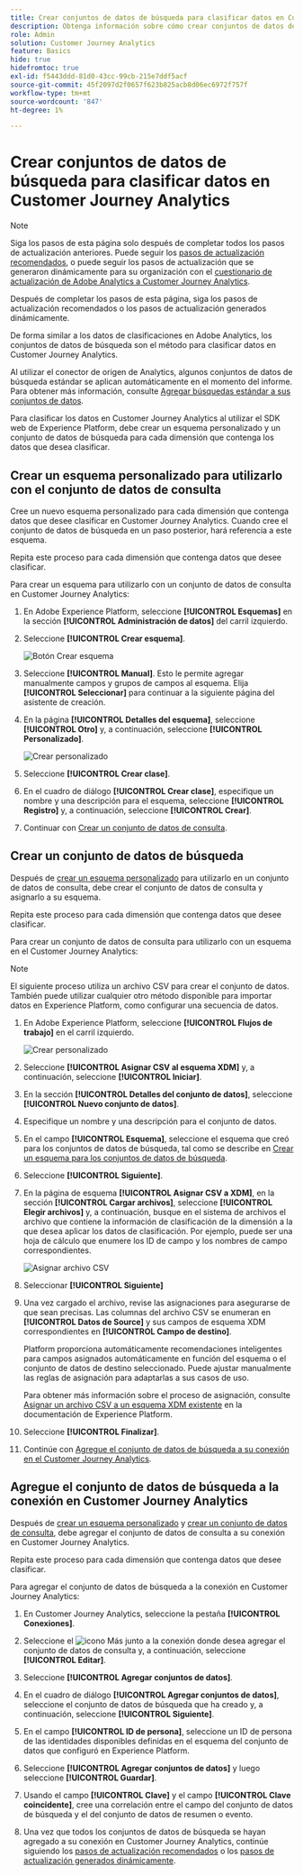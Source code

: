 ```yaml
---
title: Crear conjuntos de datos de búsqueda para clasificar datos en Customer Journey Analytics
description: Obtenga información sobre cómo crear conjuntos de datos de búsqueda para clasificar datos en Customer Journey Analytics
role: Admin
solution: Customer Journey Analytics
feature: Basics
hide: true
hidefromtoc: true
exl-id: f5443ddd-81d0-43cc-99cb-215e7ddf5acf
source-git-commit: 45f2097d2f0657f623b825acb8d06ec6972f757f
workflow-type: tm+mt
source-wordcount: '847'
ht-degree: 1%

---
```


# Crear conjuntos de datos de búsqueda para clasificar datos en Customer Journey Analytics

>[!NOTE]
> 
>Siga los pasos de esta página solo después de completar todos los pasos de actualización anteriores. Puede seguir los [pasos de actualización recomendados](/help/getting-started/cja-upgrade/cja-upgrade-recommendations.md#recommended-upgrade-steps-for-most-organizations), o puede seguir los pasos de actualización que se generaron dinámicamente para su organización con el [cuestionario de actualización de Adobe Analytics a Customer Journey Analytics](https://gigazelle.github.io/cja-ttv/).
>
>Después de completar los pasos de esta página, siga los pasos de actualización recomendados o los pasos de actualización generados dinámicamente.

De forma similar a los datos de clasificaciones en Adobe Analytics, los conjuntos de datos de búsqueda son el método para clasificar datos en Customer Journey Analytics.

Al utilizar el conector de origen de Analytics, algunos conjuntos de datos de búsqueda estándar se aplican automáticamente en el momento del informe. Para obtener más información, consulte [Agregar búsquedas estándar a sus conjuntos de datos](/help/connections/standard-lookups.md).

Para clasificar los datos en Customer Journey Analytics al utilizar el SDK web de Experience Platform, debe crear un esquema personalizado y un conjunto de datos de búsqueda para cada dimensión que contenga los datos que desea clasificar.

## Crear un esquema personalizado para utilizarlo con el conjunto de datos de consulta

Cree un nuevo esquema personalizado para cada dimensión que contenga datos que desee clasificar en Customer Journey Analytics. Cuando cree el conjunto de datos de búsqueda en un paso posterior, hará referencia a este esquema.

Repita este proceso para cada dimensión que contenga datos que desee clasificar.

Para crear un esquema para utilizarlo con un conjunto de datos de consulta en Customer Journey Analytics:

1. En Adobe Experience Platform, seleccione **[!UICONTROL Esquemas]** en la sección **[!UICONTROL Administración de datos]** del carril izquierdo.

1. Seleccione **[!UICONTROL Crear esquema]**.

   ![Botón Crear esquema](assets/schema-create.png)

1. Seleccione **[!UICONTROL Manual]**. Esto le permite agregar manualmente campos y grupos de campos al esquema. Elija **[!UICONTROL Seleccionar]** para continuar a la siguiente página del asistente de creación.

1. En la página **[!UICONTROL Detalles del esquema]**, seleccione **[!UICONTROL Otro]** y, a continuación, seleccione **[!UICONTROL Personalizado]**.

   ![Crear personalizado](assets/schema-custom.png)

1. Seleccione **[!UICONTROL Crear clase]**.

   <!-- add screenshot -->

1. En el cuadro de diálogo **[!UICONTROL Crear clase]**, especifique un nombre y una descripción para el esquema, seleccione **[!UICONTROL Registro]** y, a continuación, seleccione **[!UICONTROL Crear]**.

1. Continuar con [Crear un conjunto de datos de consulta](#create-a-lookup-dataset).

## Crear un conjunto de datos de búsqueda

Después de [crear un esquema personalizado](#create-a-custom-schema-to-use-with-the-lookup-dataset) para utilizarlo en un conjunto de datos de consulta, debe crear el conjunto de datos de consulta y asignarlo a su esquema.

Repita este proceso para cada dimensión que contenga datos que desee clasificar.

Para crear un conjunto de datos de consulta para utilizarlo con un esquema en el Customer Journey Analytics:

>[!NOTE]
>
>El siguiente proceso utiliza un archivo CSV para crear el conjunto de datos. También puede utilizar cualquier otro método disponible para importar datos en Experience Platform, como configurar una secuencia de datos.

1. En Adobe Experience Platform, seleccione **[!UICONTROL Flujos de trabajo]** en el carril izquierdo.

   ![Crear personalizado](assets/lookup-dataset-workflows.png)

1. Seleccione **[!UICONTROL Asignar CSV al esquema XDM]** y, a continuación, seleccione **[!UICONTROL Iniciar]**.

1. En la sección **[!UICONTROL Detalles del conjunto de datos]**, seleccione **[!UICONTROL Nuevo conjunto de datos]**.

1. Especifique un nombre y una descripción para el conjunto de datos.

1. En el campo **[!UICONTROL Esquema]**, seleccione el esquema que creó para los conjuntos de datos de búsqueda, tal como se describe en [Crear un esquema para los conjuntos de datos de búsqueda](#create-a-schema-for-lookup-datasets).

1. Seleccione **[!UICONTROL Siguiente]**.

1. En la página de esquema **[!UICONTROL Asignar CSV a XDM]**, en la sección **[!UICONTROL Cargar archivos]**, seleccione **[!UICONTROL Elegir archivos]** y, a continuación, busque en el sistema de archivos el archivo que contiene la información de clasificación de la dimensión a la que desea aplicar los datos de clasificación. Por ejemplo, puede ser una hoja de cálculo que enumere los ID de campo y los nombres de campo correspondientes. <!-- correct? How can I better explain what this file is?-->

   ![Asignar archivo CSV](assets/lookup-map-csv.png)

1. Seleccionar **[!UICONTROL Siguiente]**

1. Una vez cargado el archivo, revise las asignaciones para asegurarse de que sean precisas. Las columnas del archivo CSV se enumeran en **[!UICONTROL Datos de Source]** y sus campos de esquema XDM correspondientes en **[!UICONTROL Campo de destino]**.

   Platform proporciona automáticamente recomendaciones inteligentes para campos asignados automáticamente en función del esquema o el conjunto de datos de destino seleccionado. Puede ajustar manualmente las reglas de asignación para adaptarlas a sus casos de uso.

   Para obtener más información sobre el proceso de asignación, consulte [Asignar un archivo CSV a un esquema XDM existente](https://experienceleague.adobe.com/en/docs/experience-platform/ingestion/tutorials/map-csv/existing-schema) en la documentación de Experience Platform.

1. Seleccione **[!UICONTROL Finalizar]**.

1. Continúe con [Agregue el conjunto de datos de búsqueda a su conexión en el Customer Journey Analytics](#add-the-lookup-dataset-to-your-connection-in-customer-journey-analytics).

## Agregue el conjunto de datos de búsqueda a la conexión en Customer Journey Analytics

Después de [crear un esquema personalizado](#create-a-custom-schema-to-use-with-the-lookup-dataset) y [crear un conjunto de datos de consulta](#create-a-lookup-dataset), debe agregar el conjunto de datos de consulta a su conexión en Customer Journey Analytics.

Repita este proceso para cada dimensión que contenga datos que desee clasificar.

Para agregar el conjunto de datos de búsqueda a la conexión en Customer Journey Analytics:

1. En Customer Journey Analytics, seleccione la pestaña **[!UICONTROL Conexiones]**.

1. Seleccione el ![icono Más](assets/More.svg) junto a la conexión donde desea agregar el conjunto de datos de consulta y, a continuación, seleccione **[!UICONTROL Editar]**.

   <!-- add screenshot -->

1. Seleccione **[!UICONTROL Agregar conjuntos de datos]**.

1. En el cuadro de diálogo **[!UICONTROL Agregar conjuntos de datos]**, seleccione el conjunto de datos de búsqueda que ha creado y, a continuación, seleccione **[!UICONTROL Siguiente]**.

1. En el campo **[!UICONTROL ID de persona]**, seleccione un ID de persona de las identidades disponibles definidas en el esquema del conjunto de datos que configuró en Experience Platform. <!-- fill out other fields? -->

1. Seleccione **[!UICONTROL Agregar conjuntos de datos]** y luego seleccione **[!UICONTROL Guardar]**.

   <!-- is there a step right in between here where you select the dataset -->

1. Usando el campo **[!UICONTROL Clave]** y el campo **[!UICONTROL Clave coincidente]**, cree una correlación entre el campo del conjunto de datos de búsqueda y el del conjunto de datos de resumen o evento.

1. Una vez que todos los conjuntos de datos de búsqueda se hayan agregado a su conexión en Customer Journey Analytics, continúe siguiendo los [pasos de actualización recomendados](/help/getting-started/cja-upgrade/cja-upgrade-recommendations.md#recommended-upgrade-steps-for-most-organizations) o los [pasos de actualización generados dinámicamente](https://gigazelle.github.io/cja-ttv/).

